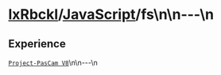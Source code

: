 # [lxRbckl]()/[JavaScript](/JavaScript)/fs\n\n---\n
## Experience
[`Project-PasCam V8`](https://github.com/lxRbckl/Project-PasCam/blob/V8/README.md)\n\n---\n